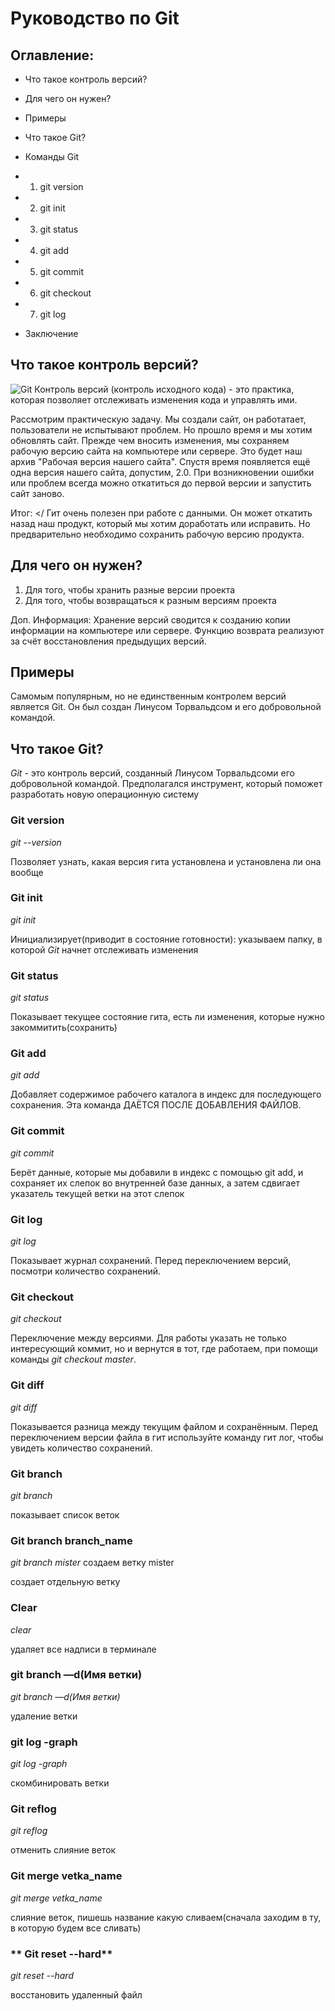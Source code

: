 # **Руководство по Git**
## **Оглавление:**
* Что такое контроль версий?
* Для чего он нужен?
* Примеры
* Что такое Git?
* Команды Git
* 1. git version
* 2. git init
* 3. git status
* 4. git add
* 5. git commit
* 6. git checkout
* 7. git log

* Заключение

## **Что такое контроль версий**?
![Git](https://rwsite.ru/wp-content/uploads/2024/02/image-1.png)
Контроль версий (контроль исходного кода) - это практика, которая позволяет отслеживать изменения кода и управлять ими.

Рассмотрим практическую задачу.
Мы создали сайт, он работатает, пользователи не испытывают проблем. Но прошло время и мы хотим обновлять сайт. Прежде чем вносить изменения, мы сохраняем рабочую версию сайта на компьютере или сервере. Это будет наш архив "Рабочая версия нашего сайта". Спустя время появляется ещё одна версия нашего сайта, допустим, 2.0. При возникновении ошибки или проблем всегда можно откатиться до первой версии и запустить сайт заново.

Итог: </ Гит очень полезен при работе с данными. Он может откатить назад наш продукт, который мы хотим доработать или исправить. Но предварительно необходимо сохранить рабочую версию продукта.

## **Для чего он нужен?**
1) Для того, чтобы хранить разные версии проекта
2) Для того, чтобы возвращаться к разным версиям проекта

Доп. Информация:
Хранение версий сводится к созданию копии информации на компьютере или сервере. Функцию возврата реализуют за счёт восстановления предыдущих версий.

## **Примеры**
Самомым популярным, но не единственным контролем версий является Git. Он был создан Линусом Торвальдсом и его добровольной командой.

## **Что такое Git?**
*Git* - это контроль версий, созданный Линусом Торвальдсоми его добровольной командой. Предполагался инструмент, который поможет разработать новую операционную систему

### **Git version**
*git --version*

Позволяет узнать, какая версия гита установлена и установлена ли она вообще

### **Git init**

*git init*

Инициализирует(приводит в состояние готовности): указываем папку, в которой *Git* начнет отслеживать изменения

### **Git status**

*git status*

Показывает текущее состояние гита, есть ли изменения, которые нужно закоммитить(сохранить)

### **Git add**

*git add*

Добавляет содержимое рабочего каталога в индекс для последующего сохранения. Эта команда ДАЁТСЯ ПОСЛЕ ДОБАВЛЕНИЯ ФАЙЛОВ.

### **Git commit**

*git commit*

Берёт данные, которые мы добавили в индекс с помощью git add, и сохраняет их слепок во внутренней базе данных, а затем сдвигает указатель текущей ветки на этот слепок

### **Git log**

*git log*

Показывает журнал сохранений. Перед переключением версий, посмотри количество сохранений.

### **Git checkout**

*git checkout*

Переключение между версиями. Для работы указать не только интересующий коммит, но и вернутся в тот, где работаем, при помощи команды *git checkout master*.

### **Git diff**

*git diff*

Показывается разница между текущим файлом и сохранённым. Перед переключением версии файла в гит используйте команду гит лог, чтобы увидеть количество сохранений.

### **Git branch**

*git branch*

показывает список веток

### **Git branch branch_name**

*git branch mister* создаем ветку mister

создает отдельную ветку

### **Clear**

*clear* 

удаляет все надписи в терминале

### **git branch —d(Имя ветки)**

*git branch —d(Имя ветки)*

удаление ветки

### **git log -graph**

*git log -graph*

скомбинировать ветки

### **Git reflog**

*git reflog*

отменить слияние веток

### **Git merge vetka_name**

*git merge vetka_name*

слияние веток, пишешь название какую сливаем(сначала заходим в ту, в которую будем все сливать)

### ** Git reset --hard**

*git reset --hard*

восстановить удаленный файл








